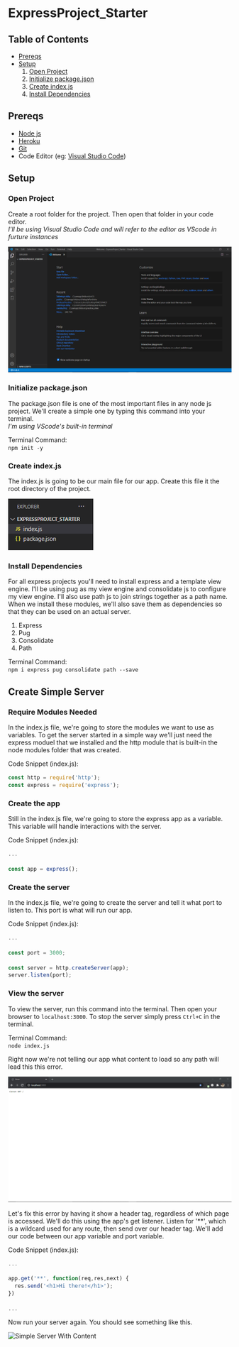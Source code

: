# ExpressProject_Starter

## Table of Contents
- [Prereqs](#)
- [Setup](#)
  1. [Open Project](#)
  2. [Initialize package.json](#)
  3. [Create index.js](#)
  4. [Install Dependencies](#)

## Prereqs
- [Node js](https://nodejs.org/en/)
- [Heroku](https://devcenter.heroku.com/articles/heroku-cli)
- [Git](https://git-scm.com/downloads)
- Code Editor (eg: [Visual Studio Code](https://code.visualstudio.com/))

## Setup
### Open Project
Create a root folder for the project. Then open that folder in your code editor.\
*I'll be using Visual Studio Code and will refer to the editor as VScode in furture instances*

![Open Project](/Images/Open_Project.png)

### Initialize package.json
The package.json file is one of the most important files in any node js project. We'll create a simple one by typing this command into your terminal.\
*I'm using VScode's built-in terminal*

Terminal Command:\
`npm init -y`

### Create index.js
The index.js is going to be our main file for our app. Create this file it the root directory of the project.

![Root Directory](/Images/Index_JS.png)

### Install Dependencies
For all express projects you'll need to install express and a template view engine. I'll be using pug as my view engine and consolidate js to configure my view engine. I'll also use path js to join strings together as a path name. When we install these modules, we'll also save them as dependencies so that they can be used on an actual server.
1. Express
2. Pug
3. Consolidate
4. Path

Terminal Command:\
`npm i express pug consolidate path --save`

## Create Simple Server

### Require Modules Needed
In the index.js file, we're going to store the modules we want to use as variables. To get the server started in a simple way we'll just need the express moduel that we installed and the http module that is built-in the node modules folder that was created.

Code Snippet (index.js):
```javascript
const http = require('http');
const express = require('express');
```

### Create the app
Still in the index.js file, we're going to store the express app as a variable. This variable will handle interactions with the server.

Code Snippet (index.js):
```javascript
...

const app = express();
```

### Create the server
In the index.js file, we're going to create the server and tell it what port to listen to. This port is what will run our app.

Code Snippet (index.js):
```javascript
...

const port = 3000;

const server = http.createServer(app);
server.listen(port);
```

### View the server
To view the server, run this command into the terminal. Then open your browser to `localhost:3000`. To stop the server simply press `Ctrl+C` in the terminal. 

Terminal Command:\
`node index.js`

Right now we're not telling our app what content to load so any path will lead this this error.

![Simple Server](/Images/Simple_Server.png)

Let's fix this error by having it show a header tag, regardless of which page is accessed. We'll do this using the app's get listener. Listen for '\*\*', which is a wildcard used for any route, then send over our header tag. We'll add our code between our app variable and port variable.

Code Snippet (index.js):
```javascript
...

app.get('**', function(req,res,next) {
  res.send('<h1>Hi there!</h1>');
})

...
```

Now run your server again. You should see something like this.

![Simple Server With Content](Simple_Server_1.png)
